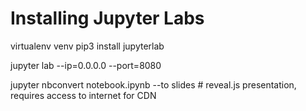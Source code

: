 # Installing Jupyter Labs

virtualenv venv
pip3 install jupyterlab

jupyter lab --ip=0.0.0.0 --port=8080

jupyter nbconvert notebook.ipynb --to slides # reveal.js presentation, requires access to internet for CDN
